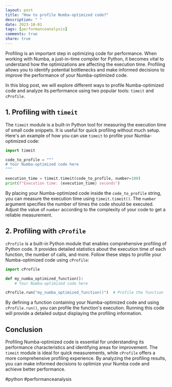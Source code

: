 ```yaml
---
layout: post
title: "How to profile Numba-optimized code?"
description: " "
date: 2023-10-01
tags: [performanceanalysis]
comments: true
share: true
---
```


Profiling is an important step in optimizing code for performance. When working with Numba, a just-in-time compiler for Python, it becomes vital to understand how the optimizations are affecting the execution time. Profiling allows you to identify potential bottlenecks and make informed decisions to improve the performance of your Numba-optimized code.

In this blog post, we will explore different ways to profile Numba-optimized code and analyze its performance using two popular tools: `timeit` and `cProfile`.

## 1. Profiling with `timeit`

The `timeit` module is a built-in Python tool for measuring the execution time of small code snippets. It is useful for quick profiling without much setup. Here's an example of how you can use `timeit` to profile your Numba-optimized code:

```python
import timeit

code_to_profile = """
# Your Numba-optimized code here
"""

execution_time = timeit.timeit(code_to_profile, number=100)
print(f"Execution time: {execution_time} seconds")
```

By placing your Numba-optimized code inside the `code_to_profile` string, you can measure the execution time using `timeit.timeit()`. The `number` argument specifies the number of times the code should be executed. Adjust the value of `number` according to the complexity of your code to get a reliable measurement.

## 2. Profiling with `cProfile`

`cProfile` is a built-in Python module that enables comprehensive profiling of Python code. It provides detailed statistics about the execution time of each function, the number of calls, and more. Follow these steps to profile your Numba-optimized code using `cProfile`:

```python
import cProfile

def my_numba_optimized_function():
    # Your Numba-optimized code here

cProfile.run("my_numba_optimized_function()")  # Profile the function
```

By defining a function containing your Numba-optimized code and using `cProfile.run()`, you can profile the function's execution. Running this code will provide a detailed output displaying the profiling information.

## Conclusion

Profiling Numba-optimized code is essential for understanding its performance characteristics and identifying areas for improvement. The `timeit` module is ideal for quick measurements, while `cProfile` offers a more comprehensive profiling experience. By analyzing the profiling results, you can make informed decisions to optimize your Numba code and achieve better performance.

#python #performanceanalysis